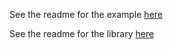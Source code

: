See the readme for the example [here](https://github.com/jonas089/marketeer/blob/master/nonkyc-monitor/README.md)

See the readme for the library [here](https://github.com/jonas089/marketeer/tree/master/marketeer/README.md)
